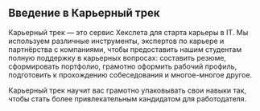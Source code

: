 ## Введение в Карьерный трек

Карьерный трек — это сервис Хекслета для старта карьеры в IT. Мы используем различные инструменты, экспертов по карьере и партнёрства с компаниями, чтобы предоставить нашим студентам полную поддержку в карьерных вопросах: составить резюме, сформировать портфолио, грамотно оформить рабочий профиль, подготовить к прохождению собеседования и многое-многое другое.

Карьерный трек научит вас грамотно упаковывать свои навыки так, чтобы стать более привлекательным кандидатом для работодателя. 
